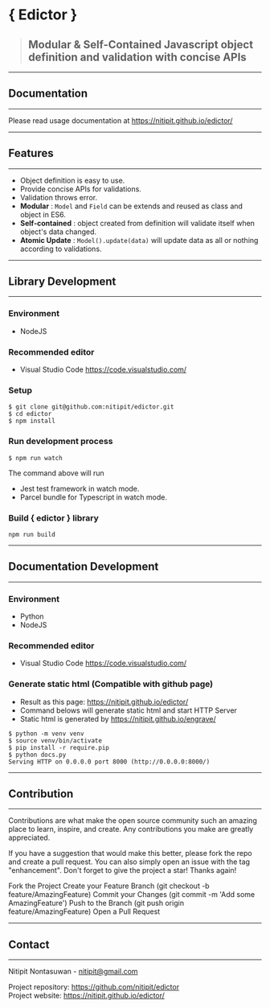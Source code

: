# { Edictor }
> <h2>Modular & Self-Contained
> Javascript object
> definition and validation
> with concise APIs</h2>

---
## Documentation
---
Please read usage documentation at
https://nitipit.github.io/edictor/

---
## Features
---
- Object definition is easy to use.
- Provide concise APIs for validations.
- Validation throws error.
- **Modular** : `Model` and `Field` can be extends and reused as class and object in ES6.
- **Self-contained** : object created from definition will validate
  itself when object's data changed.
- **Atomic Update** : `Model().update(data)` will update data as all or nothing
  according to validations.
  

---
## Library Development
---

### Environment
- NodeJS

### Recommended editor
- Visual Studio Code https://code.visualstudio.com/

### Setup
```shell
$ git clone git@github.com:nitipit/edictor.git
$ cd edictor
$ npm install
```
### Run development process
```shell
$ npm run watch
```
The command above will run
- Jest test framework in watch mode.
- Parcel bundle for Typescript in watch mode.

### Build { edictor } library
```shell
npm run build
```

---
## Documentation Development
---

### Environment
- Python
- NodeJS

### Recommended editor
- Visual Studio Code https://code.visualstudio.com/

### Generate static html (Compatible with github page)
- Result as this page: https://nitipit.github.io/edictor/
- Command belows will generate static html and start
  HTTP Server
- Static html is generated by https://nitipit.github.io/engrave/

```shell
$ python -m venv venv
$ source venv/bin/activate
$ pip install -r require.pip
$ python docs.py
Serving HTTP on 0.0.0.0 port 8000 (http://0.0.0.0:8000/)
```

---
## Contribution
---
Contributions are what make the open source community such an amazing place to learn,
inspire, and create. Any contributions you make are greatly appreciated.

If you have a suggestion that would make this better, please fork the repo
and create a pull request. You can also simply open an issue with the tag
"enhancement". Don't forget to give the project a star! Thanks again!

Fork the Project
Create your Feature Branch (git checkout -b feature/AmazingFeature)
Commit your Changes (git commit -m 'Add some AmazingFeature')
Push to the Branch (git push origin feature/AmazingFeature)
Open a Pull Request

---
## Contact
---

Nitipit Nontasuwan - nitipit@gmail.com

Project repository: https://github.com/nitipit/edictor  
Project website: https://nitipit.github.io/edictor/